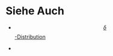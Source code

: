 # Siehe Auch

- [$$\delta$$-Distribution](http://www.physik.uni-halle.de/~tpobx/deltafkt.pdf "Delta-Distribution")

-